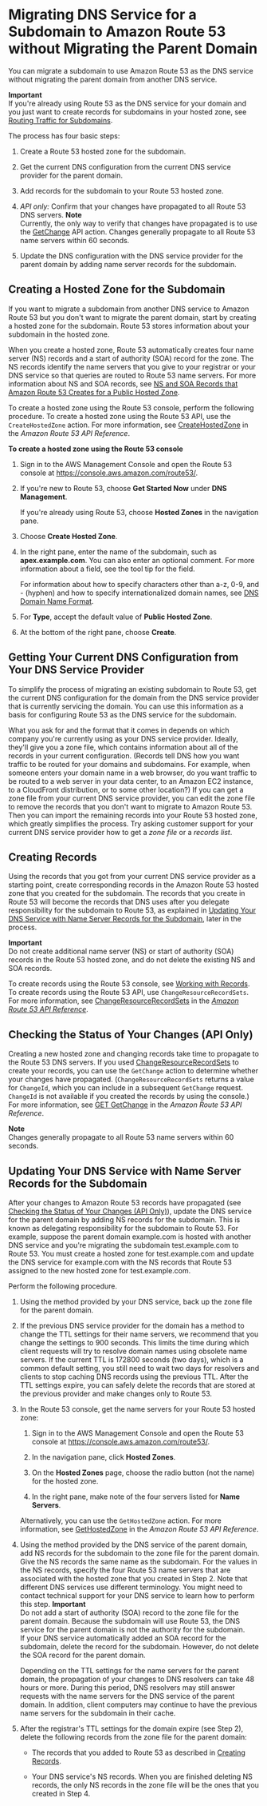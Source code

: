 # Migrating DNS Service for a Subdomain to Amazon Route 53 without Migrating the Parent Domain<a name="MigratingSubdomain"></a>

You can migrate a subdomain to use Amazon Route 53 as the DNS service without migrating the parent domain from another DNS service\.

**Important**  
If you're already using Route 53 as the DNS service for your domain and you just want to create records for subdomains in your hosted zone, see [Routing Traffic for Subdomains](dns-routing-traffic-for-subdomains.md)\.

The process has four basic steps:

1. Create a Route 53 hosted zone for the subdomain\.

1. Get the current DNS configuration from the current DNS service provider for the parent domain\.

1. Add records for the subdomain to your Route 53 hosted zone\.

1. *API only:* Confirm that your changes have propagated to all Route 53 DNS servers\.
**Note**  
Currently, the only way to verify that changes have propagated is to use the [GetChange](http://docs.aws.amazon.com/Route53/latest/APIReference/API_GetChange.html) API action\. Changes generally propagate to all Route 53 name servers within 60 seconds\.

1. Update the DNS configuration with the DNS service provider for the parent domain by adding name server records for the subdomain\.

## Creating a Hosted Zone for the Subdomain<a name="CreateZoneMigratedSubdomain"></a>

If you want to migrate a subdomain from another DNS service to Amazon Route 53 but you don't want to migrate the parent domain, start by creating a hosted zone for the subdomain\. Route 53 stores information about your subdomain in the hosted zone\. 

When you create a hosted zone, Route 53 automatically creates four name server \(NS\) records and a start of authority \(SOA\) record for the zone\. The NS records identify the name servers that you give to your registrar or your DNS service so that queries are routed to Route 53 name servers\. For more information about NS and SOA records, see [NS and SOA Records that Amazon Route 53 Creates for a Public Hosted Zone](SOA-NSrecords.md)\.

To create a hosted zone using the Route 53 console, perform the following procedure\. To create a hosted zone using the Route 53 API, use the `CreateHostedZone` action\. For more information, see [CreateHostedZone](http://docs.aws.amazon.com/Route53/latest/APIReference/API_CreateHostedZone.html) in the *Amazon Route 53 API Reference*\.

**To create a hosted zone using the Route 53 console**

1. Sign in to the AWS Management Console and open the Route 53 console at [https://console\.aws\.amazon\.com/route53/](https://console.aws.amazon.com/route53/)\.

1. If you're new to Route 53, choose **Get Started Now** under **DNS Management**\.

   If you're already using Route 53, choose **Hosted Zones** in the navigation pane\.

1. Choose **Create Hosted Zone**\.

1. In the right pane, enter the name of the subdomain, such as **apex\.example\.com**\. You can also enter an optional comment\. For more information about a field, see the tool tip for the field\.

   For information about how to specify characters other than a\-z, 0\-9, and \- \(hyphen\) and how to specify internationalized domain names, see [DNS Domain Name Format](DomainNameFormat.md)\.

1. For **Type**, accept the default value of **Public Hosted Zone**\.

1. At the bottom of the right pane, choose **Create**\.

## Getting Your Current DNS Configuration from Your DNS Service Provider<a name="GetParentDomainResourceRecords"></a>

To simplify the process of migrating an existing subdomain to Route 53, get the current DNS configuration for the domain from the DNS service provider that is currently servicing the domain\. You can use this information as a basis for configuring Route 53 as the DNS service for the subdomain\. 

What you ask for and the format that it comes in depends on which company you're currently using as your DNS service provider\. Ideally, they'll give you a zone file, which contains information about all of the records in your current configuration\. \(Records tell DNS how you want traffic to be routed for your domains and subdomains\. For example, when someone enters your domain name in a web browser, do you want traffic to be routed to a web server in your data center, to an Amazon EC2 instance, to a CloudFront distribution, or to some other location?\) If you can get a zone file from your current DNS service provider, you can edit the zone file to remove the records that you don't want to migrate to Amazon Route 53\. Then you can import the remaining records into your Route 53 hosted zone, which greatly simplifies the process\. Try asking customer support for your current DNS service provider how to get a *zone file* or a *records list*\.

## Creating Records<a name="AddMigratedSubdomainRecords"></a>

Using the records that you got from your current DNS service provider as a starting point, create corresponding records in the Amazon Route 53 hosted zone that you created for the subdomain\. The records that you create in Route 53 will become the records that DNS uses after you delegate responsibility for the subdomain to Route 53, as explained in [Updating Your DNS Service with Name Server Records for the Subdomain](#UpdateOldDNS), later in the process\.

**Important**  
Do not create additional name server \(NS\) or start of authority \(SOA\) records in the Route 53 hosted zone, and do not delete the existing NS and SOA records\. 

To create records using the Route 53 console, see [Working with Records](rrsets-working-with.md)\. To create records using the Route 53 API, use `ChangeResourceRecordSets`\. For more information, see [ChangeResourceRecordSets](http://docs.aws.amazon.com/Route53/latest/APIReference/API_ChangeResourceRecordSets.html) in the *[Amazon Route 53 API Reference](http://docs.aws.amazon.com/Route53/latest/APIReference/)*\.

## Checking the Status of Your Changes \(API Only\)<a name="MigratingSubdomainCheckStatus"></a>

Creating a new hosted zone and changing records take time to propagate to the Route 53 DNS servers\. If you used [ChangeResourceRecordSets](http://docs.aws.amazon.com/Route53/latest/APIReference/API_ChangeResourceRecordSets.html) to create your records, you can use the `GetChange` action to determine whether your changes have propagated\. \(`ChangeResourceRecordSets` returns a value for `ChangeId`, which you can include in a subsequent `GetChange` request\. `ChangeId` is not available if you created the records by using the console\.\) For more information, see [GET GetChange](http://docs.aws.amazon.com/Route53/latest/APIReference/API_GetChange.html) in the *Amazon Route 53 API Reference*\.

**Note**  
Changes generally propagate to all Route 53 name servers within 60 seconds\.

## Updating Your DNS Service with Name Server Records for the Subdomain<a name="UpdateOldDNS"></a>

After your changes to Amazon Route 53 records have propagated \(see [Checking the Status of Your Changes \(API Only\)](#MigratingSubdomainCheckStatus)\), update the DNS service for the parent domain by adding NS records for the subdomain\. This is known as delegating responsibility for the subdomain to Route 53\. For example, suppose the parent domain example\.com is hosted with another DNS service and you're migrating the subdomain test\.example\.com to Route 53\. You must create a hosted zone for test\.example\.com and update the DNS service for example\.com with the NS records that Route 53 assigned to the new hosted zone for test\.example\.com\. 

Perform the following procedure\.

1. Using the method provided by your DNS service, back up the zone file for the parent domain\.

1. If the previous DNS service provider for the domain has a method to change the TTL settings for their name servers, we recommend that you change the settings to 900 seconds\. This limits the time during which client requests will try to resolve domain names using obsolete name servers\. If the current TTL is 172800 seconds \(two days\), which is a common default setting, you still need to wait two days for resolvers and clients to stop caching DNS records using the previous TTL\. After the TTL settings expire, you can safely delete the records that are stored at the previous provider and make changes only to Route 53\.

1. In the Route 53 console, get the name servers for your Route 53 hosted zone:

   1. Sign in to the AWS Management Console and open the Route 53 console at [https://console\.aws\.amazon\.com/route53/](https://console.aws.amazon.com/route53/)\.

   1. In the navigation pane, click **Hosted Zones**\.

   1. On the **Hosted Zones** page, choose the radio button \(not the name\) for the hosted zone\.

   1. In the right pane, make note of the four servers listed for **Name Servers**\.

   Alternatively, you can use the `GetHostedZone` action\. For more information, see [GetHostedZone](http://docs.aws.amazon.com/Route53/latest/APIReference/API_GetHostedZone.html) in the *Amazon Route 53 API Reference*\.

1. Using the method provided by the DNS service of the parent domain, add NS records for the subdomain to the zone file for the parent domain\. Give the NS records the same name as the subdomain\. For the values in the NS records, specify the four Route 53 name servers that are associated with the hosted zone that you created in Step 2\. Note that different DNS services use different terminology\. You might need to contact technical support for your DNS service to learn how to perform this step\. 
**Important**  
Do not add a start of authority \(SOA\) record to the zone file for the parent domain\. Because the subdomain will use Route 53, the DNS service for the parent domain is not the authority for the subdomain\.   
If your DNS service automatically added an SOA record for the subdomain, delete the record for the subdomain\. However, do not delete the SOA record for the parent domain\.

   Depending on the TTL settings for the name servers for the parent domain, the propagation of your changes to DNS resolvers can take 48 hours or more\. During this period, DNS resolvers may still answer requests with the name servers for the DNS service of the parent domain\. In addition, client computers may continue to have the previous name servers for the subdomain in their cache\.

1. After the registrar's TTL settings for the domain expire \(see Step 2\), delete the following records from the zone file for the parent domain:

   + The records that you added to Route 53 as described in [Creating Records](#AddMigratedSubdomainRecords)\.

   + Your DNS service's NS records\. When you are finished deleting NS records, the only NS records in the zone file will be the ones that you created in Step 4\.